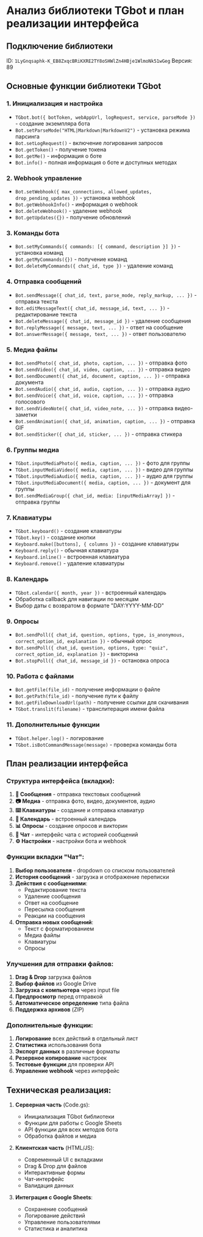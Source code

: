 # Анализ библиотеки TGbot и план реализации интерфейса

## Подключение библиотеки
ID: `1LyGnqsaphk-K_EB8ZxqcBRiKXRE2TY8oSHWlZn4HBje1WlmoNk51wGeg`
Версия: 89

## Основные функции библиотеки TGbot

### 1. Инициализация и настройка
- `TGbot.bot({ botToken, webAppUrl, logRequest, service, parseMode })` - создание экземпляра бота
- `Bot.setParseMode("HTML|Markdown|MarkdownV2")` - установка режима парсинга
- `Bot.setLogRequest()` - включение логирования запросов
- `Bot.getToken()` - получение токена
- `Bot.getMe()` - информация о боте
- `Bot.info()` - полная информация о боте и доступных методах

### 2. Webhook управление
- `Bot.setWebhook({ max_connections, allowed_updates, drop_pending_updates })` - установка webhook
- `Bot.getWebhookInfo()` - информация о webhook
- `Bot.deleteWebhook()` - удаление webhook
- `Bot.getUpdates({})` - получение обновлений

### 3. Команды бота
- `Bot.setMyCommands({ commands: [{ command, description }] })` - установка команд
- `Bot.getMyCommands({})` - получение команд
- `Bot.deleteMyCommands({ chat_id, type })` - удаление команд

### 4. Отправка сообщений
- `Bot.sendMessage({ chat_id, text, parse_mode, reply_markup, ... })` - отправка текста
- `Bot.editMessageText({ chat_id, message_id, text, ... })` - редактирование текста
- `Bot.deleteMessage({ chat_id, message_id })` - удаление сообщения
- `Bot.replyMessage({ message, text, ... })` - ответ на сообщение
- `Bot.answerMessage({ message, text, ... })` - ответ пользователю

### 5. Медиа файлы
- `Bot.sendPhoto({ chat_id, photo, caption, ... })` - отправка фото
- `Bot.sendVideo({ chat_id, video, caption, ... })` - отправка видео
- `Bot.sendDocument({ chat_id, document, caption, ... })` - отправка документа
- `Bot.sendAudio({ chat_id, audio, caption, ... })` - отправка аудио
- `Bot.sendVoice({ chat_id, voice, caption, ... })` - отправка голосового
- `Bot.sendVideoNote({ chat_id, video_note, ... })` - отправка видео-заметки
- `Bot.sendAnimation({ chat_id, animation, caption, ... })` - отправка GIF
- `Bot.sendSticker({ chat_id, sticker, ... })` - отправка стикера

### 6. Группы медиа
- `TGbot.inputMediaPhoto({ media, caption, ... })` - фото для группы
- `TGbot.inputMediaVideo({ media, caption, ... })` - видео для группы
- `TGbot.inputMediaAudio({ media, caption, ... })` - аудио для группы
- `TGbot.inputMediaDocument({ media, caption, ... })` - документ для группы
- `Bot.sendMediaGroup({ chat_id, media: [inputMediaArray] })` - отправка группы

### 7. Клавиатуры
- `TGbot.keyboard()` - создание клавиатуры
- `TGbot.key()` - создание кнопки
- `Keyboard.make([buttons], { columns })` - создание клавиатуры
- `Keyboard.reply()` - обычная клавиатура
- `Keyboard.inline()` - встроенная клавиатура
- `Keyboard.remove()` - удаление клавиатуры

### 8. Календарь
- `TGbot.calendar({ month, year })` - встроенный календарь
- Обработка callback для навигации по месяцам
- Выбор даты с возвратом в формате "DAY:YYYY-MM-DD"

### 9. Опросы
- `Bot.sendPoll({ chat_id, question, options, type, is_anonymous, correct_option_id, explanation })` - обычный опрос
- `Bot.sendPoll({ chat_id, question, options, type: "quiz", correct_option_id, explanation })` - викторина
- `Bot.stopPoll({ chat_id, message_id })` - остановка опроса

### 10. Работа с файлами
- `Bot.getFile(file_id)` - получение информации о файле
- `Bot.getPath(file_id)` - получение пути к файлу
- `Bot.getFileDownloadUrl(path)` - получение ссылки для скачивания
- `TGbot.translit(filename)` - транслитерация имени файла

### 11. Дополнительные функции
- `TGbot.helper.log()` - логирование
- `TGbot.isBotCommandMessage(message)` - проверка команды бота

## План реализации интерфейса

### Структура интерфейса (вкладки):

1. **📱 Сообщения** - отправка текстовых сообщений
2. **📷 Медиа** - отправка фото, видео, документов, аудио
3. **⌨️ Клавиатуры** - создание и отправка клавиатур
4. **📅 Календарь** - встроенный календарь
5. **📊 Опросы** - создание опросов и викторин
6. **💬 Чат** - интерфейс чата с историей сообщений
7. **⚙️ Настройки** - настройки бота и webhook

### Функции вкладки "Чат":

1. **Выбор пользователя** - dropdown со списком пользователей
2. **История сообщений** - загрузка и отображение переписки
3. **Действия с сообщениями**:
   - Редактирование текста
   - Удаление сообщения
   - Ответ на сообщение
   - Пересылка сообщения
   - Реакции на сообщения
4. **Отправка новых сообщений**:
   - Текст с форматированием
   - Медиа файлы
   - Клавиатуры
   - Опросы

### Улучшения для отправки файлов:

1. **Drag & Drop** загрузка файлов
2. **Выбор файлов** из Google Drive
3. **Загрузка с компьютера** через input file
4. **Предпросмотр** перед отправкой
5. **Автоматическое определение** типа файла
6. **Поддержка архивов** (ZIP)

### Дополнительные функции:

1. **Логирование** всех действий в отдельный лист
2. **Статистика** использования бота
3. **Экспорт данных** в различные форматы
4. **Резервное копирование** настроек
5. **Тестовые функции** для проверки API
6. **Управление webhook** через интерфейс

## Техническая реализация:

1. **Серверная часть** (Code.gs):
   - Инициализация TGbot библиотеки
   - Функции для работы с Google Sheets
   - API функции для всех методов бота
   - Обработка файлов и медиа

2. **Клиентская часть** (HTML/JS):
   - Современный UI с вкладками
   - Drag & Drop для файлов
   - Интерактивные формы
   - Чат-интерфейс
   - Валидация данных

3. **Интеграция с Google Sheets**:
   - Сохранение сообщений
   - Логирование действий
   - Управление пользователями
   - Статистика и аналитика 